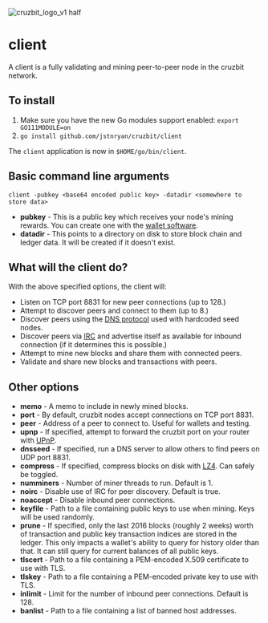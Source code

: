 ![cruzbit_logo_v1 half](https://user-images.githubusercontent.com/51346587/64493652-8ea93980-d237-11e9-8bee-681494eb365b.png)

# client

A client is a fully validating and mining peer-to-peer node in the cruzbit network.

## To install

1. Make sure you have the new Go modules support enabled: `export GO111MODULE=on`
2. `go install github.com/jstnryan/cruzbit/client`

The `client` application is now in `$HOME/go/bin/client`.

## Basic command line arguments

`client -pubkey <base64 encoded public key> -datadir <somewhere to store data>`

- **pubkey** - This is a public key which receives your node's mining rewards. You can create one with the [wallet software](https://github.com/jstnryan/cruzbit/tree/master/wallet).
- **datadir** - This points to a directory on disk to store block chain and ledger data. It will be created if it doesn't exist.

## What will the client do?

With the above specified options, the client will: 

- Listen on TCP port 8831 for new peer connections (up to 128.)
- Attempt to discover peers and connect to them (up to 8.)
- Discover peers using the [DNS protocol](https://en.wikipedia.org/wiki/Domain_Name_System) used with hardcoded seed nodes.
- Discover peers via [IRC](https://en.wikipedia.org/wiki/Internet_Relay_Chat) and advertise itself as available for inbound connection (if it determines this is possible.)
- Attempt to mine new blocks and share them with connected peers.
- Validate and share new blocks and transactions with peers.

## Other options
- **memo** - A memo to include in newly mined blocks.
- **port** - By default, cruzbit nodes accept connections on TCP port 8831.
- **peer** - Address of a peer to connect to. Useful for wallets and testing.
- **upnp** - If specified, attempt to forward the cruzbit port on your router with [UPnP](https://en.wikipedia.org/wiki/Universal_Plug_and_Play).
- **dnsseed** - If specified, run a DNS server to allow others to find peers on UDP port 8831.
- **compress** - If specified, compress blocks on disk with [LZ4](https://en.wikipedia.org/wiki/LZ4_(compression_algorithm)). Can safely be toggled.
- **numminers** - Number of miner threads to run. Default is 1.
- **noirc** - Disable use of IRC for peer discovery. Default is true.
- **noaccept** - Disable inbound peer connections.
- **keyfile** - Path to a file containing public keys to use when mining. Keys will be used randomly.
- **prune** - If specified, only the last 2016 blocks (roughly 2 weeks) worth of transaction and public key transaction indices are stored in the ledger. This only impacts a wallet's ability to query for history older than that. It can still query for current balances of all public keys.
- **tlscert** - Path to a file containing a PEM-encoded X.509 certificate to use with TLS.
- **tlskey** - Path to a file containing a PEM-encoded private key to use with TLS.
- **inlimit** - Limit for the number of inbound peer connections. Default is 128.
- **banlist** - Path to a file containing a list of banned host addresses.
